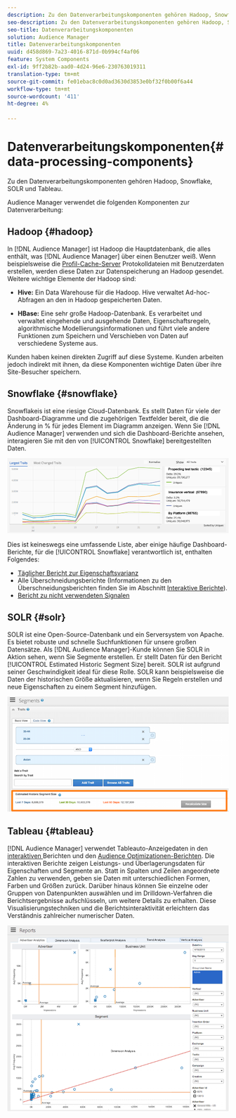 ```yaml
---
description: Zu den Datenverarbeitungskomponenten gehören Hadoop, Snowflake, SOLR und Tableau.
seo-description: Zu den Datenverarbeitungskomponenten gehören Hadoop, Snowflake, SOLR und Tableau.
seo-title: Datenverarbeitungskomponenten
solution: Audience Manager
title: Datenverarbeitungskomponenten
uuid: d458d869-7a23-4016-871d-0b994cf4af06
feature: System Components
exl-id: 9ff2b82b-aad0-4d24-96e6-230763019311
translation-type: tm+mt
source-git-commit: fe01ebac8c0d0ad3630d3853e0bf32f0b00f6a44
workflow-type: tm+mt
source-wordcount: '411'
ht-degree: 4%

---
```


# Datenverarbeitungskomponenten{#data-processing-components}

Zu den Datenverarbeitungskomponenten gehören Hadoop, Snowflake, SOLR und Tableau.

<!-- 

c_comproc.xml

 -->

Audience Manager verwendet die folgenden Komponenten zur Datenverarbeitung:

## Hadoop {#hadoop}

In [!DNL Audience Manager] ist Hadoop die Hauptdatenbank, die alles enthält, was [!DNL Audience Manager] über einen Benutzer weiß. Wenn beispielsweise die [Profil-Cache-Server](../../reference/system-components/components-data-collection.md) Protokolldateien mit Benutzerdaten erstellen, werden diese Daten zur Datenspeicherung an Hadoop gesendet. Weitere wichtige Elemente der Hadoop sind:

* **Hive:** Ein Data Warehouse für die Hadoop. Hive verwaltet Ad-hoc-Abfragen an den in Hadoop gespeicherten Daten.

* **HBase:** Eine sehr große Hadoop-Datenbank. Es verarbeitet und verwaltet eingehende und ausgehende Daten, Eigenschaftsregeln, algorithmische Modellierungsinformationen und führt viele andere Funktionen zum Speichern und Verschieben von Daten auf verschiedene Systeme aus.

Kunden haben keinen direkten Zugriff auf diese Systeme. Kunden arbeiten jedoch indirekt mit ihnen, da diese Komponenten wichtige Daten über ihre Site-Besucher speichern.

## Snowflake {#snowflake}

[](https://www.snowflake.net/) Snowflakeis ist eine riesige Cloud-Datenbank. Es stellt Daten für viele der Dashboard-Diagramme und die zugehörigen Textfelder bereit, die die Änderung in % für jedes Element im Diagramm anzeigen. Wenn Sie [!DNL Audience Manager] verwenden und sich die Dashboard-Berichte ansehen, interagieren Sie mit den von [!UICONTROL Snowflake] bereitgestellten Daten.



![](assets/dashboardreport.png)

Dies ist keineswegs eine umfassende Liste, aber einige häufige Dashboard-Berichte, für die [!UICONTROL Snowflake] verantwortlich ist, enthalten Folgendes:

* [Täglicher Bericht zur Eigenschaftsvarianz](/help/using/reporting/audience-optimization-reports/daily-trait-variation-report.md)
* Alle Überschneidungsberichte (Informationen zu den Überschneidungsberichten finden Sie im Abschnitt [Interaktive Berichte](/help/using/reporting/dynamic-reports/dynamic-reports.md)).
* [Bericht zu nicht verwendeten Signalen](/help/using/reporting/dynamic-reports/unused-signals.md)

## SOLR {#solr}

SOLR ist eine Open-Source-Datenbank und ein Serversystem von Apache. Es bietet robuste und schnelle Suchfunktionen für unsere großen Datensätze. Als [!DNL Audience Manager]-Kunde können Sie SOLR in Aktion sehen, wenn Sie Segmente erstellen. Er stellt Daten für den Bericht [!UICONTROL Estimated Historic Segment Size] bereit. SOLR ist aufgrund seiner Geschwindigkeit ideal für diese Rolle. SOLR kann beispielsweise die Daten der historischen Größe aktualisieren, wenn Sie Regeln erstellen und neue Eigenschaften zu einem Segment hinzufügen.



![](assets/audsize.png)

## Tableau {#tableau}

[!DNL Audience Manager] verwendet  [](https://www.tableausoftware.com/) Tableauto-Anzeigedaten in den  [interaktiven ](../../reporting/dynamic-reports/dynamic-reports.md#interactive-and-overlap-reports) Berichten und den  [Audience Optimizationen-Berichten](../../reporting/audience-optimization-reports/audience-optimization-reports.md). Die interaktiven Berichte zeigen Leistungs- und Überlagerungsdaten für Eigenschaften und Segmente an. Statt in Spalten und Zeilen angeordnete Zahlen zu verwenden, geben sie Daten mit unterschiedlichen Formen, Farben und Größen zurück. Darüber hinaus können Sie einzelne oder Gruppen von Datenpunkten auswählen und im Drilldown-Verfahren die Berichtsergebnisse aufschlüsseln, um weitere Details zu erhalten. Diese Visualisierungstechniken und die Berichtsinteraktivität erleichtern das Verständnis zahlreicher numerischer Daten.



![](assets/advertiser_analytics.png)
